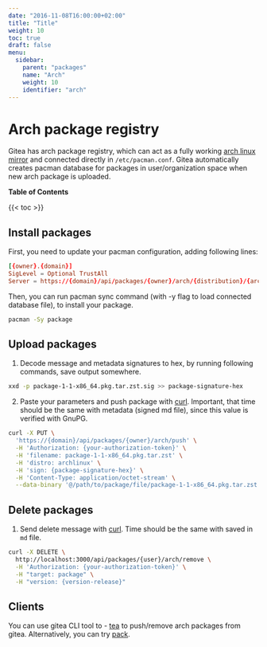 ```yaml
---
date: "2016-11-08T16:00:00+02:00"
title: "Title"
weight: 10
toc: true
draft: false
menu:
  sidebar:
    parent: "packages"
    name: "Arch"
    weight: 10
    identifier: "arch"
---
```


# Arch package registry

Gitea has arch package registry, which can act as a fully working [arch linux mirror](https://wiki.archlinux.org/title/mirrors) and connected directly in `/etc/pacman.conf`. Gitea automatically creates pacman database for packages in user/organization space when new arch package is uploaded.

**Table of Contents**

{{< toc >}}

## Install packages

First, you need to update your pacman configuration, adding following lines:

```conf
[{owner}.{domain}]
SigLevel = Optional TrustAll
Server = https://{domain}/api/packages/{owner}/arch/{distribution}/{architecture}
```

Then, you can run pacman sync command (with -y flag to load connected database file), to install your package.

```sh
pacman -Sy package
```

## Upload packages

1. Decode message and metadata signatures to hex, by running following commands, save output somewhere.

```sh
xxd -p package-1-1-x86_64.pkg.tar.zst.sig >> package-signature-hex
```

2. Paste your parameters and push package with [curl](https://curl.se/). Important, that time should be the same with metadata (signed md file), since this value is verified with GnuPG.

```sh
curl -X PUT \
  'https://{domain}/api/packages/{owner}/arch/push' \
  -H 'Authorization: {your-authorization-token}' \
  -H 'filename: package-1-1-x86_64.pkg.tar.zst' \
  -H 'distro: archlinux' \
  -H 'sign: {package-signature-hex}' \
  -H 'Content-Type: application/octet-stream' \
  --data-binary '@/path/to/package/file/package-1-1-x86_64.pkg.tar.zst'
```

## Delete packages

1. Send delete message with [curl](https://curl.se/). Time should be the same with saved in `md` file.

```sh
curl -X DELETE \
  http://localhost:3000/api/packages/{user}/arch/remove \
  -H 'Authorization: {your-authorization-token}' \
  -H "target: package" \
  -H "version: {version-release}"
```

## Clients

You can use gitea CLI tool to - [tea](https://gitea.com/gitea/tea) to push/remove arch packages from gitea. Alternatively, you can try [pack](https://fmnx.su/core/pack).
